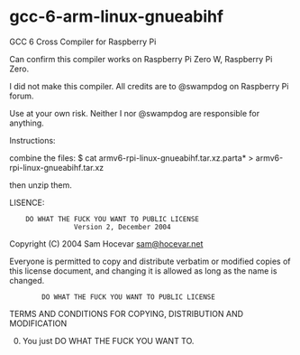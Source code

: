 # gcc-6-arm-linux-gnueabihf
GCC 6 Cross Compiler for Raspberry Pi

Can confirm this compiler works on Raspberry Pi Zero W, Raspberry Pi Zero. 

I did not make this compiler. All credits are to @swampdog on Raspberry Pi forum.

Use at your own risk. Neither I nor @swampdog are responsible for anything.


Instructions:

combine the files:
$ cat armv6-rpi-linux-gnueabihf.tar.xz.parta* > armv6-rpi-linux-gnueabihf.tar.xz

then unzip them. 



LISENCE:

        DO WHAT THE FUCK YOU WANT TO PUBLIC LICENSE 
                    Version 2, December 2004 

 Copyright (C) 2004 Sam Hocevar <sam@hocevar.net> 

 Everyone is permitted to copy and distribute verbatim or modified 
 copies of this license document, and changing it is allowed as long 
 as the name is changed. 

            DO WHAT THE FUCK YOU WANT TO PUBLIC LICENSE 
   TERMS AND CONDITIONS FOR COPYING, DISTRIBUTION AND MODIFICATION 

  0. You just DO WHAT THE FUCK YOU WANT TO.
